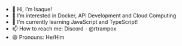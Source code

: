 - 👋 Hi, I’m Isaque!
- 👀 I’m interested in Docker, API Development and Cloud Computing
- 🌱 I’m currently learning JavaScript and TypeScript!
- 📫 How to reach me: Discord - @rtrampox
- 😄 Pronouns: He/Him

<!---
rtrampox/rtrampox is a ✨ special ✨ repository because its `README.md` (this file) appears on your GitHub profile.
You can click the Preview link to take a look at your changes.
--->
